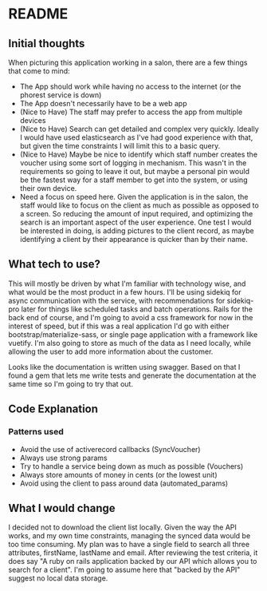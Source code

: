 # README

## Initial thoughts

When picturing this application working in a salon, there are a few things that come to mind:

- The App should work while having no access to the internet (or the phorest service is down)
- The App doesn't necessarily have to be a web app
-  (Nice to Have) The staff may prefer to access the app from multiple devices
- (Nice to Have) Search can get detailed and complex very quickly. Ideally I would have used elasticsearch as I've had good experience with that, but given the time constraints I will limit this to a basic query.
- (Nice to Have) Maybe be nice to identify which staff number creates the voucher using some sort of logging in mechanism. This wasn't in the requirements so going to leave it out, but maybe a personal pin would be the fastest way for a staff member to get into the system, or using their own device.
- Need a focus on speed here. Given the application is in the salon, the staff would like to focus on the client as much as possible as opposed to a screen. So reducing the amount of input required, and optimizing the search is an important aspect of the user experience. One test I would be interested in doing, is adding pictures to the client record, as maybe identifying a client by their appearance is quicker than by their name.

## What tech to use?

This will mostly be driven by what I'm familiar with technology wise, and what would be the most product in a few hours. I'll be using sidekiq for async communication with the service, with recommendations for sidekiq-pro later for things like scheduled tasks and batch operations. Rails for the back end of course, and I'm going to avoid a css framework for now in the interest of speed, but if this was a real application I'd go with either bootstrap/materialize-sass, or single page application with a framework like vuetify. I'm also going to store as much of the data as I need locally, while allowing the user to add more information about the customer.

Looks like the documentation is written using swagger. Based on that I found a gem that lets me write tests and generate the documentation at the same time so I'm going to try that out.

## Code Explanation
### Patterns used
 - Avoid the use of activerecord callbacks (SyncVoucher)
 - Always use strong params
 - Try to handle a service being down as much as possible (Vouchers)
 - Always store amounts of money in cents (or the lowest unit)
 - Avoid using the client to pass around data (automated_params)

## What I would change

I decided not to download the client list locally. Given the way the API works, and my own time constraints, managing the synced data would be too time consuming. My plan was to have a single field to search all three attributes, firstName, lastName and email. After reviewing the test criteria, it does say "A ruby on rails application backed by our API which allows you to search for a client". I'm going to assume here that "backed by the API" suggest no local data storage.
